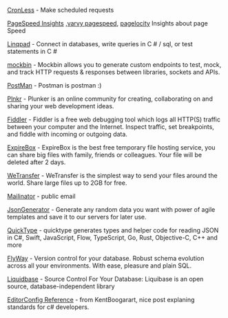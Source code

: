 [CronLess](https://cronless.com/account/subscription) - Make scheduled requests

[PageSpeed Insights](https://developers.google.com/speed/pagespeed/insights) ,[varvy pagespeed](https://varvy.com/pagespeed/), [pagelocity](http://pagelocity.com/) Insights about page Speed 


[Linqpad](https://www.linqpad.net/) - Connect in databases, write queries in C # / sql, or test statements in C #

[mockbin](http://mockbin.org) - Mockbin allows you to generate custom endpoints to test, mock, and track HTTP requests & responses between libraries, sockets and APIs.

[PostMan](https://www.getpostman.com/) - Postman is postman :)

[Plnkr](https://plnkr.co/) - Plunker is an online community for creating, collaborating on and sharing your web development ideas.

[Fiddler](http://www.telerik.com/fiddler) - Fiddler is a free web debugging tool which logs all HTTP(S) traffic between your computer and the Internet. Inspect traffic, set breakpoints, and fiddle with incoming or outgoing data.

[ExpireBox](https://expirebox.com)	- ExpireBox is the best free temporary file hosting service, you can share big files with family, friends or colleagues. Your file will be deleted after 2 days.

[WeTransfer](https://wetransfer.com) - WeTransfer is the simplest way to send your files around the world. Share large files up to 2GB for free.

[Mailinator](https://www.mailinator.com) - public email

[JsonGenerator](https://www.json-generator.com)	- Generate any random data you want with power of agile templates and save it to our servers for later use.

[QuickType](https://app.quicktype.io) - quicktype generates types and helper code for reading JSON in C#, Swift, JavaScript, Flow, TypeScript, Go, Rust, Objective-C, C++ and more

[FlyWay](https://flywaydb.org) - Version control for your database.
Robust schema evolution across all your environments.
With ease, pleasure and plain SQL.

[Liquidbase](https://www.liquibase.org/quickstart.html) - Source Control For Your Database: Liquibase is an open source, database-independent library 

[EditorConfig Reference](https://kent-boogaart.com/blog/editorconfig-reference-for-c-developers) - from KentBoogarart, nice post explaning standards for c# developers.
